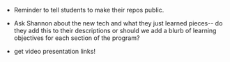 - Reminder to tell students to make their repos public.

- Ask Shannon about the new tech and what they just learned pieces-- do they add this to their descriptions or should we add a blurb of learning objectives for each section of the program?

- get video presentation links!
